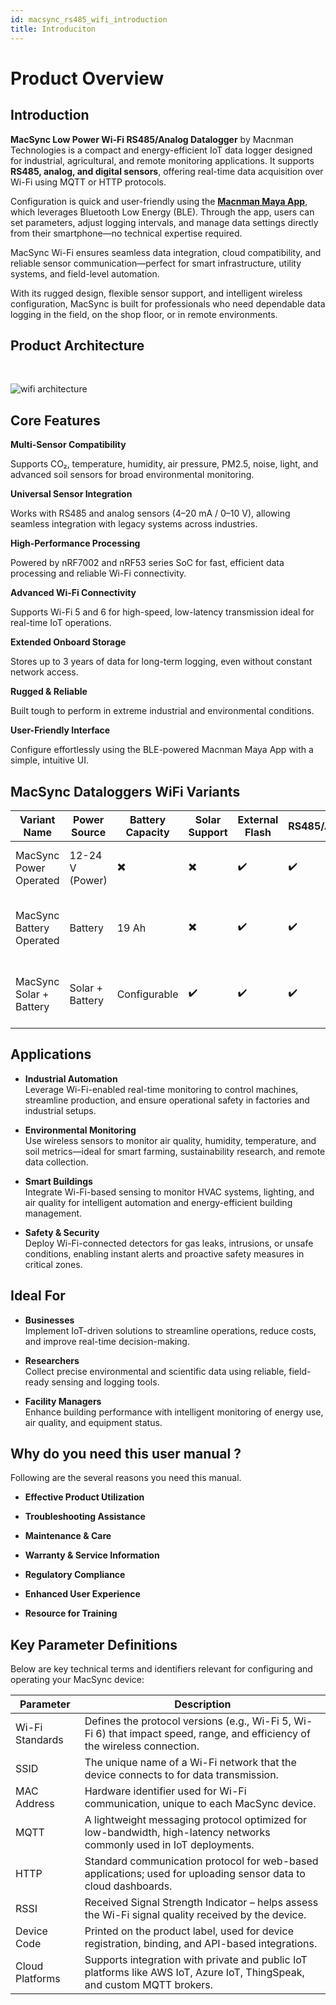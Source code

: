 ```yaml
---
id: macsync_rs485_wifi_introduction
title: Introduciton
---
```


# Product Overview

## Introduction

**MacSync Low Power Wi-Fi RS485/Analog Datalogger** by Macnman Technologies is a compact and energy-efficient IoT data logger designed for industrial, agricultural, and remote monitoring applications. It supports **RS485, analog, and digital sensors**, offering real-time data acquisition over Wi-Fi using MQTT or HTTP protocols.

Configuration is quick and user-friendly using the [**Macnman Maya App**](https://play.google.com/store/apps/details?id=com.macnman.app&pcampaignid=web_share), which leverages Bluetooth Low Energy (BLE). Through the app, users can set parameters, adjust logging intervals, and manage data settings directly from their smartphone—no technical expertise required.

MacSync Wi-Fi ensures seamless data integration, cloud compatibility, and reliable sensor communication—perfect for smart infrastructure, utility systems, and field-level automation.

With its rugged design, flexible sensor support, and intelligent wireless configuration, MacSync is built for professionals who need dependable data logging in the field, on the shop floor, or in remote environments.

## Product Architecture
<br/>

![wifi architecture](/img/wifi/wifi_archi.svg)

## Core Features

<div className="reusable-feature-grid">
  <div className="reusable-feature-card">
    <strong>Multi-Sensor Compatibility</strong>
    <p>Supports CO₂, temperature, humidity, air pressure, PM2.5, noise, light, and advanced soil sensors for broad environmental monitoring.</p>
  </div>
  <div className="reusable-feature-card">
    <strong>Universal Sensor Integration</strong>
    <p>Works with RS485 and analog sensors (4–20 mA / 0–10 V), allowing seamless integration with legacy systems across industries.</p>
  </div>
  <div className="reusable-feature-card">
    <strong>High-Performance Processing</strong>
    <p>Powered by nRF7002 and nRF53 series SoC for fast, efficient data processing and reliable Wi-Fi connectivity.</p>
  </div>
  <div className="reusable-feature-card">
    <strong>Advanced Wi-Fi Connectivity</strong>
    <p>Supports Wi-Fi 5 and 6 for high-speed, low-latency transmission ideal for real-time IoT operations.</p>
  </div>
  <div className="reusable-feature-card">
    <strong>Extended Onboard Storage</strong>
    <p>Stores up to 3 years of data for long-term logging, even without constant network access.</p>
  </div>
  <div className="reusable-feature-card">
    <strong>Rugged & Reliable</strong>
    <p>Built tough to perform in extreme industrial and environmental conditions.</p>
  </div>
  <div className="reusable-feature-card">
    <strong>User-Friendly Interface</strong>
    <p>Configure effortlessly using the BLE-powered Macnman Maya App with a simple, intuitive UI.</p>
  </div>
</div>

## MacSync Dataloggers WiFi Variants

<table className="parameter-table">
  <thead>
    <tr>
      <th>Variant Name</th>
      <th>Power Source</th>
      <th>Battery Capacity</th>
      <th>Solar Support</th>
      <th>External Flash</th>
      <th>RS485/Analog</th>
      <th>Ideal For</th>
    </tr>
  </thead>
  <tbody>
    <tr>
      <td>MacSync Power Operated</td>
      <td>12-24 V (Power)</td>
      <td>✖️</td>
      <td>✖️</td>
      <td>✔️</td>
      <td>✔️</td>
      <td>Industrial or commercial sites with stable power</td>
    </tr>
    <tr>
      <td>MacSync Battery Operated</td>
      <td>Battery</td>
      <td>19 Ah</td>
      <td>✖️</td>
      <td>✔️</td>
      <td>✔️</td>
      <td>Remote or portable deployments with low power</td>
    </tr>
    <tr>
      <td>MacSync Solar + Battery</td>
      <td>Solar + Battery</td>
      <td>Configurable</td>
      <td>✔️</td>
      <td>✔️</td>
      <td>✔️</td>
      <td>Outdoor, off-grid, and energy-autonomous environments</td>
    </tr>
  </tbody>
</table>

## Applications

 - **Industrial Automation**  
   Leverage Wi-Fi-enabled real-time monitoring to control machines, streamline production, and ensure operational safety in factories and industrial setups.

 - **Environmental Monitoring**  
   Use wireless sensors to monitor air quality, humidity, temperature, and soil metrics—ideal for smart farming, sustainability research, and remote data collection.

 - **Smart Buildings**  
   Integrate Wi-Fi-based sensing to monitor HVAC systems, lighting, and air quality for intelligent automation and energy-efficient building management.

 - **Safety & Security**  
   Deploy Wi-Fi-connected detectors for gas leaks, intrusions, or unsafe conditions, enabling instant alerts and proactive safety measures in critical zones.


## Ideal For

- **Businesses**  
  Implement IoT-driven solutions to streamline operations, reduce costs, and improve real-time decision-making.

- **Researchers**  
  Collect precise environmental and scientific data using reliable, field-ready sensing and logging tools.

- **Facility Managers**  
  Enhance building performance with intelligent monitoring of energy use, air quality, and equipment status.



## Why do you need this user manual ?

Following are the several reasons you need this manual.

- **Effective Product Utilization** 

- **Troubleshooting Assistance** 

- **Maintenance & Care** 

- **Warranty & Service Information** 

- **Regulatory Compliance** 

- **Enhanced User Experience** 

- **Resource for Training** 



## Key Parameter Definitions

Below are key technical terms and identifiers relevant for configuring and operating your MacSync device:

<table className="parameter-table">
  <thead>
    <tr>
      <th>Parameter</th>
      <th>Description</th>
    </tr>
  </thead>
  <tbody>
    <tr>
      <td>Wi-Fi Standards</td>
      <td>Defines the protocol versions (e.g., Wi-Fi 5, Wi-Fi 6) that impact speed, range, and efficiency of the wireless connection.</td>
    </tr>
    <tr>
      <td>SSID</td>
      <td>The unique name of a Wi-Fi network that the device connects to for data transmission.</td>
    </tr>
    <tr>
      <td>MAC Address</td>
      <td>Hardware identifier used for Wi-Fi communication, unique to each MacSync device.</td>
    </tr>
    <tr>
      <td>MQTT</td>
      <td>A lightweight messaging protocol optimized for low-bandwidth, high-latency networks commonly used in IoT deployments.</td>
    </tr>
    <tr>
      <td>HTTP</td>
      <td>Standard communication protocol for web-based applications; used for uploading sensor data to cloud dashboards.</td>
    </tr>
    <tr>
      <td>RSSI</td>
      <td>Received Signal Strength Indicator – helps assess the Wi-Fi signal quality received by the device.</td>
    </tr>
    <tr>
      <td>Device Code</td>
      <td>Printed on the product label, used for device registration, binding, and API-based integrations.</td>
    </tr>
    <tr>
      <td>Cloud Platforms</td>
      <td>Supports integration with private and public IoT platforms like AWS IoT, Azure IoT, ThingSpeak, and custom MQTT brokers.</td>
    </tr>
  </tbody>
</table>
